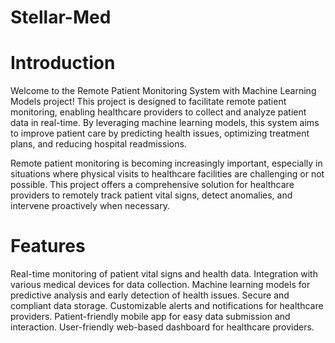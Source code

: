 # Stellar-Med
# Introduction
Welcome to the Remote Patient Monitoring System with Machine Learning Models project! This project is designed to facilitate remote patient monitoring, enabling healthcare providers to collect and analyze patient data in real-time. By leveraging machine learning models, this system aims to improve patient care by predicting health issues, optimizing treatment plans, and reducing hospital readmissions.

Remote patient monitoring is becoming increasingly important, especially in situations where physical visits to healthcare facilities are challenging or not possible. This project offers a comprehensive solution for healthcare providers to remotely track patient vital signs, detect anomalies, and intervene proactively when necessary.

# Features 
Real-time monitoring of patient vital signs and health data.
Integration with various medical devices for data collection.
Machine learning models for predictive analysis and early detection of health issues.
Secure and compliant data storage.
Customizable alerts and notifications for healthcare providers.
Patient-friendly mobile app for easy data submission and interaction.
User-friendly web-based dashboard for healthcare providers.
